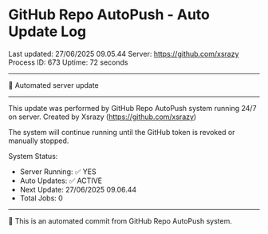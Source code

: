 # GitHub Repo AutoPush - Auto Update Log

Last updated: 27/06/2025 09.05.44
Server: https://github.com/xsrazy
Process ID: 673
Uptime: 72 seconds

---

🤖 Automated server update

---

This update was performed by GitHub Repo AutoPush system running 24/7 on server.
Created by Xsrazy (https://github.com/xsrazy)

The system will continue running until the GitHub token is revoked or manually stopped.

System Status:
- Server Running: ✅ YES
- Auto Updates: ✅ ACTIVE
- Next Update: 27/06/2025 09.06.44
- Total Jobs: 0

---

🔄 This is an automated commit from GitHub Repo AutoPush system.